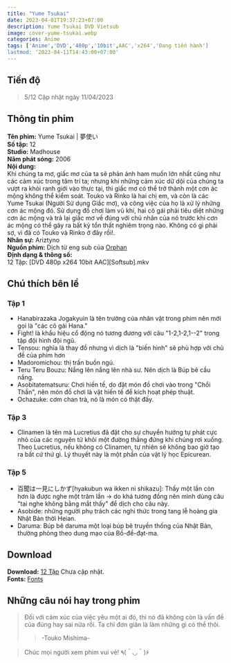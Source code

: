 ```yaml
---
title: "Yume Tsukai"
date: 2023-04-01T19:37:23+07:00
description: Yume Tsukai DVD Vietsub
image: cover-yume-tsukai.webp
categories: Anime
tags: ['Anime','DVD','480p','10bit',AAC','x264','Đang tiến hành']
lastmod: '2023-04-11T14:43:00+07:00'
---
```

## Tiến độ   
> 5/12 Cập nhật ngày 11/04/2023   
## Thông tin phim   
**Tên phim:** Yume Tsukai | 夢使い   
**Số tập:** 12  
**Studio:** Madhouse   
**Năm phát sóng:** 2006   
**Nội dung:**   
Khi chúng ta mơ, giấc mơ của ta sẽ phản ánh ham muốn lớn nhất cũng như các cảm xúc trong tâm trí ta; nhưng khi những cảm xúc dữ dội của chúng ta vượt ra khỏi ranh giới vào thực tại, thì giấc mơ có thể trở thành một cơn ác mộng không thể kiểm soát. Touko và Rinko là hai chị em, và còn là các Yume Tsukai (Người Sử dụng Giấc mơ), và công việc của họ là xử lý những cơn ác mộng đó. Sử dụng đồ chơi làm vũ khí, hai cô gái phải tiêu diệt những cơn ác mộng và trả lại giấc mơ về đúng với chủ nhân của nó trước khi cơn ác mộng có thể gây ra bất kỳ tổn thất nghiêm trọng nào. Không có gì phải sợ, vì đã có Touko và Rinko ở đây rồi!.   
**Nhân sự:** Ariztyno   
**Nguồn phim:** Dịch từ eng sub của [Orphan](https://nyaa.si/view/860370)   
**Định dạng & thông số:**      
12 Tập: [DVD 480p x264 10bit AAC][Softsub].mkv   
## Chú thích bên lề
### Tập 1   
- Hanabirazaka Jogakyuin là tên trường của nhân vật trong phim nên mới gọi là "các cô gái Hana."   
- Fight! là khẩu hiệu cổ động nó tương đương với câu "1-2,1-2,1--2" trong tập đội hình đội ngũ.   
- Tensou: nghĩa là thay đồ nhưng vì dịch là "biến hình" sẽ phù hợp với chủ đề của phim hơn   
- Madoromichou: thị trấn buồn ngủ.   
- Teru Teru Bouzu: Nắng lên nắng lên nhà sư. Nên dịch là Búp bê cầu nắng.   
- Asobitatematsuru: Chơi hiến tế, do đặt món đồ chơi vào trong "Chổi Thần", nên món đồ chơi là vật hiến tế để kích hoạt phép thuật.   
- Ochazuke: cơm chan trà, nó là món có thật đấy.   
### Tập 3   
- Clinamen là tên mà Lucretius đã đặt cho sự chuyển hướng tự phát cực nhỏ của các nguyên tử khỏi một đường thẳng đứng khi chúng rơi xuống. Theo Lucretius, nếu không có Clinamen, tự nhiên sẽ không bao giờ tạo ra bất cứ thứ gì. Lý thuyết này là một phần của vật lý học Epicurean.   
### Tập 5   
- 百聞は一見にしかず[hyakubun wa ikken ni shikazu]: Thấy một lần còn hơn là được nghe một trăm lần -> do khá tương đồng nên mình dùng câu "tai nghe không bằng mắt thấy" để dịch cho câu này.   
- Asobide: những người phụ trách các nghi thức trong tang lễ hoàng gia Nhật Bản thời Heian.   
- Daruma: Búp bê daruma một loại búp bê truyền thống của Nhật Bản, thường phỏng theo dung mạo của Bồ-đề-đạt-ma.   
## Download   
**Download:** [12 Tập](https://terabox.com/) Chưa cập nhật.   
**Fonts:** [Fonts](https://drive.google.com/drive/folders/1wMAKrmEmGwdhmbKR30JouurNBqGUrbnF?usp=share_link)
## Những câu nói hay trong phim
> Đối với cảm xúc của việc yêu một ai đó, thì nó đã không còn là vấn đề của đúng hay sai nữa rồi. Ta chỉ đơn giản là làm những gì có thể thôi.
>>-Touko Mishima-   

> Chúc mọi người xem phim vui vẻ! ٩(＾◡＾)۶
